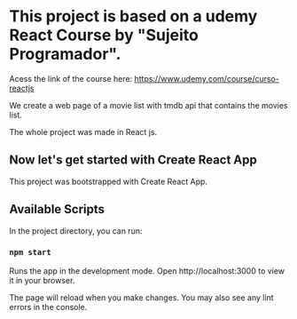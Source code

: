 # This project is based on a udemy React Course by "Sujeito Programador".

Acess the link of the course here:
https://www.udemy.com/course/curso-reactjs

We create a web page of a movie list with tmdb api that contains the movies list. 

The whole project was made in React js.

## Now let's get started with Create React App

This project was bootstrapped with Create React App.

## Available Scripts
In the project directory, you can run:

### `npm start`
Runs the app in the development mode.
Open http://localhost:3000 to view it in your browser.

The page will reload when you make changes.
You may also see any lint errors in the console.

